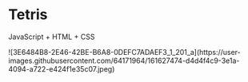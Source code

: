 # Tetris
JavaScript + HTML + CSS
<p></p>
![3E6484B8-2E46-42BE-B6A8-0DEFC7ADAEF3_1_201_a](https://user-images.githubusercontent.com/64171964/161627474-d4d4f4c9-3e1a-4094-a722-e424f1e35c07.jpeg)
